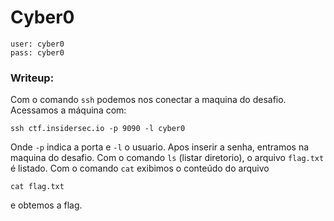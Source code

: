 # Cyber0

```
user: cyber0
pass: cyber0
```
### Writeup:

Com o comando `ssh` podemos nos conectar a maquina do desafio.
Acessamos a máquina com: 
```
ssh ctf.insidersec.io -p 9090 -l cyber0
```
Onde `-p` indica a porta e `-l` o usuario.
Apos inserir a senha, entramos na maquina do desafio.
Com o comando `ls` (listar diretorio), o arquivo `flag.txt` é listado.
Com o comando `cat` exibimos o conteúdo do arquivo
```
cat flag.txt
```
e obtemos a flag.